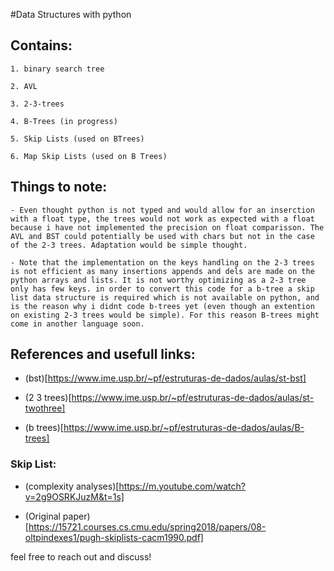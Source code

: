 #Data Structures with python

## Contains:

    1. binary search tree

    2. AVL

    3. 2-3-trees 
    
    4. B-Trees (in progress)
    
    5. Skip Lists (used on BTrees)

    6. Map Skip Lists (used on B Trees)


## Things to note:

    - Even thought python is not typed and would allow for an inserction with a float type, the trees would not work as expected with a float because i have not implemented the precision on float comparisson. The AVL and BST could potentially be used with chars but not in the case of the 2-3 trees. Adaptation would be simple thought.

    - Note that the implementation on the keys handling on the 2-3 trees is not efficient as many insertions appends and dels are made on the python arrays and lists. It is not worthy optimizing as a 2-3 tree only has few keys. in order to convert this code for a b-tree a skip list data structure is required which is not available on python, and is the reason why i didnt code b-trees yet (even though an extention on existing 2-3 trees would be simple). For this reason B-trees might come in another language soon.

## References and usefull links:

 - (bst)[https://www.ime.usp.br/~pf/estruturas-de-dados/aulas/st-bst]

 - (2 3 trees)[https://www.ime.usp.br/~pf/estruturas-de-dados/aulas/st-twothree]

 - (b trees)[https://www.ime.usp.br/~pf/estruturas-de-dados/aulas/B-trees]

 ### Skip List:
 - (complexity analyses)[https://m.youtube.com/watch?v=2g9OSRKJuzM&t=1s]

 - (Original paper)[https://15721.courses.cs.cmu.edu/spring2018/papers/08-oltpindexes1/pugh-skiplists-cacm1990.pdf]


feel free to reach out and discuss!

